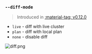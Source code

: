 ### `--diff-mode`

> Introduced in [:material-tag: v0.12.0](https://github.com/helmwave/helmwave/releases/tag/v0.12.0)
 

- `live` - diff with live cluster
- `plan` - diff with local plan
- `none` - disable diff

![diff.png](/assets/diff.png)
